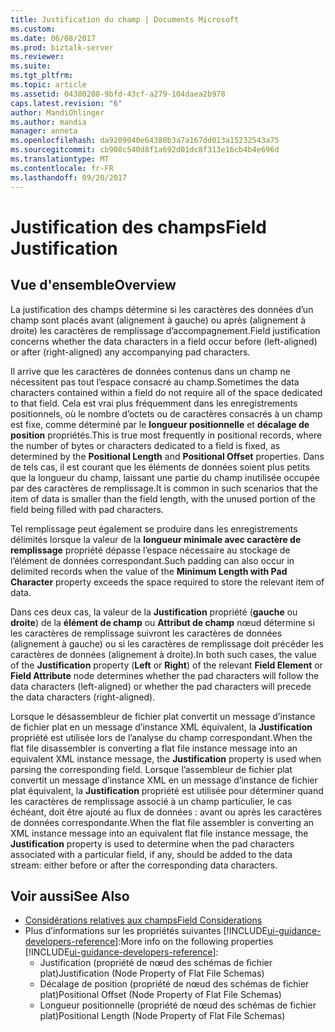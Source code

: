 ```yaml
---
title: Justification du champ | Documents Microsoft
ms.custom: 
ms.date: 06/08/2017
ms.prod: biztalk-server
ms.reviewer: 
ms.suite: 
ms.tgt_pltfrm: 
ms.topic: article
ms.assetid: 04380208-9bfd-43cf-a279-104daea2b978
caps.latest.revision: "6"
author: MandiOhlinger
ms.author: mandia
manager: anneta
ms.openlocfilehash: da9209040e64380b3a7a167dd013a15232543a75
ms.sourcegitcommit: cb908c540d8f1a692d01dc8f313e16cb4b4e696d
ms.translationtype: MT
ms.contentlocale: fr-FR
ms.lasthandoff: 09/20/2017
---
```

# <a name="field-justification"></a><span data-ttu-id="0f482-102">Justification des champs</span><span class="sxs-lookup"><span data-stu-id="0f482-102">Field Justification</span></span>

## <a name="overview"></a><span data-ttu-id="0f482-103">Vue d'ensemble</span><span class="sxs-lookup"><span data-stu-id="0f482-103">Overview</span></span>
<span data-ttu-id="0f482-104">La justification des champs détermine si les caractères des données d’un champ sont placés avant (alignement à gauche) ou après (alignement à droite) les caractères de remplissage d’accompagnement.</span><span class="sxs-lookup"><span data-stu-id="0f482-104">Field justification concerns whether the data characters in a field occur before (left-aligned) or after (right-aligned) any accompanying pad characters.</span></span>  
  
 <span data-ttu-id="0f482-105">Il arrive que les caractères de données contenus dans un champ ne nécessitent pas tout l’espace consacré au champ.</span><span class="sxs-lookup"><span data-stu-id="0f482-105">Sometimes the data characters contained within a field do not require all of the space dedicated to that field.</span></span> <span data-ttu-id="0f482-106">Cela est vrai plus fréquemment dans les enregistrements positionnels, où le nombre d’octets ou de caractères consacrés à un champ est fixe, comme déterminé par le **longueur positionnelle** et **décalage de position** propriétés.</span><span class="sxs-lookup"><span data-stu-id="0f482-106">This is true most frequently in positional records, where the number of bytes or characters dedicated to a field is fixed, as determined by the **Positional Length** and **Positional Offset** properties.</span></span> <span data-ttu-id="0f482-107">Dans de tels cas, il est courant que les éléments de données soient plus petits que la longueur du champ, laissant une partie du champ inutilisée occupée par des caractères de remplissage.</span><span class="sxs-lookup"><span data-stu-id="0f482-107">It is common in such scenarios that the item of data is smaller than the field length, with the unused portion of the field being filled with pad characters.</span></span>  
  
 <span data-ttu-id="0f482-108">Tel remplissage peut également se produire dans les enregistrements délimités lorsque la valeur de la **longueur minimale avec caractère de remplissage** propriété dépasse l’espace nécessaire au stockage de l’élément de données correspondant.</span><span class="sxs-lookup"><span data-stu-id="0f482-108">Such padding can also occur in delimited records when the value of the **Minimum Length with Pad Character** property exceeds the space required to store the relevant item of data.</span></span>  
  
 <span data-ttu-id="0f482-109">Dans ces deux cas, la valeur de la **Justification** propriété (**gauche** ou **droite**) de la **élément de champ** ou **Attribut de champ** nœud détermine si les caractères de remplissage suivront les caractères de données (alignement à gauche) ou si les caractères de remplissage doit précéder les caractères de données (alignement à droite).</span><span class="sxs-lookup"><span data-stu-id="0f482-109">In both such cases, the value of the **Justification** property (**Left** or **Right**) of the relevant **Field Element** or **Field Attribute** node determines whether the pad characters will follow the data characters (left-aligned) or whether the pad characters will precede the data characters (right-aligned).</span></span>  
  
 <span data-ttu-id="0f482-110">Lorsque le désassembleur de fichier plat convertit un message d’instance de fichier plat en un message d’instance XML équivalent, la **Justification** propriété est utilisée lors de l’analyse du champ correspondant.</span><span class="sxs-lookup"><span data-stu-id="0f482-110">When the flat file disassembler is converting a flat file instance message into an equivalent XML instance message, the **Justification** property is used when parsing the corresponding field.</span></span> <span data-ttu-id="0f482-111">Lorsque l’assembleur de fichier plat convertit un message d’instance XML en un message d’instance de fichier plat équivalent, la **Justification** propriété est utilisée pour déterminer quand les caractères de remplissage associé à un champ particulier, le cas échéant, doit être ajouté au flux de données : avant ou après les caractères de données correspondante.</span><span class="sxs-lookup"><span data-stu-id="0f482-111">When the flat file assembler is converting an XML instance message into an equivalent flat file instance message, the **Justification** property is used to determine when the pad characters associated with a particular field, if any, should be added to the data stream: either before or after the corresponding data characters.</span></span>  
  
## <a name="see-also"></a><span data-ttu-id="0f482-112">Voir aussi</span><span class="sxs-lookup"><span data-stu-id="0f482-112">See Also</span></span>  
- [<span data-ttu-id="0f482-113">Considérations relatives aux champs</span><span class="sxs-lookup"><span data-stu-id="0f482-113">Field Considerations</span></span>](../core/field-considerations.md)   
- <span data-ttu-id="0f482-114">Plus d’informations sur les propriétés suivantes [!INCLUDE[ui-guidance-developers-reference](../includes/ui-guidance-developers-reference.md)]:</span><span class="sxs-lookup"><span data-stu-id="0f482-114">More info on the following properties [!INCLUDE[ui-guidance-developers-reference](../includes/ui-guidance-developers-reference.md)]:</span></span>  
    - <span data-ttu-id="0f482-115">Justification (propriété de nœud des schémas de fichier plat)</span><span class="sxs-lookup"><span data-stu-id="0f482-115">Justification (Node Property of Flat File Schemas)</span></span>  
    - <span data-ttu-id="0f482-116">Décalage de position (propriété de nœud des schémas de fichier plat)</span><span class="sxs-lookup"><span data-stu-id="0f482-116">Positional Offset (Node Property of Flat File Schemas)</span></span>  
    - <span data-ttu-id="0f482-117">Longueur positionnelle (propriété de nœud des schémas de fichier plat)</span><span class="sxs-lookup"><span data-stu-id="0f482-117">Positional Length (Node Property of Flat File Schemas)</span></span>
